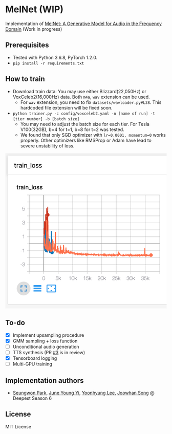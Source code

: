 # MelNet (WIP)

Implementation of [MelNet: A Generative Model for Audio in the Frequency Domain](<https://arxiv.org/abs/1906.01083>) (Work in progress)

## Prerequisites

- Tested with Python 3.6.8, PyTorch 1.2.0.
- `pip install -r requirements.txt`

## How to train

- Download train data: You may use either Blizzard(22,050Hz) or VoxCeleb2(16,000Hz) data. Both `m4a`, `wav` extension can be used. 
  - For `wav` extension, you need to fix `datasets/wavloader.py#L38`. This hardcoded file extension will be fixed soon.
- `python trainer.py -c config/voxceleb2.yaml -n [name of run] -t [tier number] -b [batch size]`
  - You may need to adjust the batch size for each tier. For Tesla V100(32GB), b=4 for t=1, b=8 for t=2 was tested. 
  - We found that only SGD optimizer with `lr=0.0001, momentum=0` works properly. Other optimizers like RMSProp or Adam have lead to severe unstability of loss. 

![](./assets/tensorboard.png)

## To-do

- [x] Implement upsampling procedure
- [x] GMM sampling + loss function
- [ ] Unconditional audio generation
- [ ] TTS synthesis (PR [#3](<https://github.com/Deepest-Project/MelNet/pull/3>) is in review)
- [x] Tensorboard logging
- [ ] Multi-GPU training

## Implementation authors

- [Seungwon Park](<https://github.com/seungwonpark>), [June Young Yi](<https://github.com/Rick-McCoy>), [Yoonhyung Lee](<https://github.com/LEEYOONHYUNG>), [Joowhan Song](<https://github.com/Joovvhan>) @ Deepest Season 6

## License

MIT License
